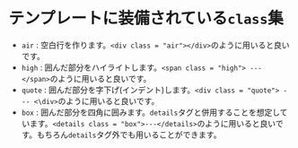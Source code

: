 # テンプレートに装備されている`class`集

- `air` : 空白行を作ります。`<div class = "air"></div>`のように用いると良いです。
- `high` : 囲んだ部分をハイライトします。`<span class = "high"> --- </span>`のように用いると良いです。
- `quote` : 囲んだ部分を字下げ(インデント)します。`<div class = "quote"> --- <\div>`のように用いると良いです。
- `box` : 囲んだ部分を四角に囲みます。`details`タグと併用することを想定しています。`<details class = "box">---</details>`のように用いると良いです。もちろん`details`タグ外でも用いることができます。
